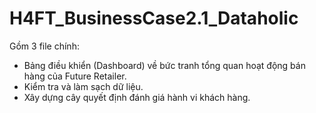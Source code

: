 # H4FT_BusinessCase2.1_Dataholic
Gồm 3 file chính:
- Bảng điều khiển (Dashboard) về bức tranh tổng quan hoạt động bán hàng của Future Retailer.
- Kiểm tra và làm sạch dữ liệu.
- Xây dựng cây quyết định đánh giá hành vi khách hàng.
